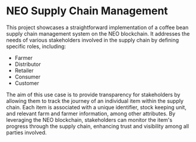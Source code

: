 # NEO Supply Chain Management

This project showcases a straightforward implementation of a coffee bean supply chain management system on the NEO blockchain. It addresses the needs of various stakeholders involved in the supply chain by defining specific roles, including:

* Farmer
* Distributor
* Retailer
* Consumer
* Customer

The aim of this use case is to provide transparency for stakeholders by allowing them to track the journey of an individual item within the supply chain. Each item is associated with a unique identifier, stock keeping unit, and relevant farm and farmer information, among other attributes. By leveraging the NEO blockchain, stakeholders can monitor the item's progress through the supply chain, enhancing trust and visibility among all parties involved.
